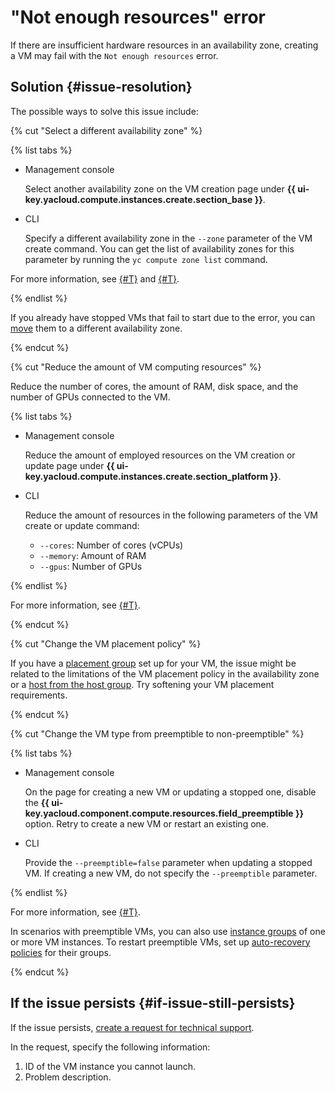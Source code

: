 # "Not enough resources" error

If there are insufficient hardware resources in an availability zone, creating a VM may fail with the `Not enough resources` error.

## Solution {#issue-resolution}

The possible ways to solve this issue include:

{% cut "Select a different availability zone" %}

{% list tabs %}

- Management console

   Select another availability zone on the VM creation page under **{{ ui-key.yacloud.compute.instances.create.section_base }}**.

- CLI

   Specify a different availability zone in the `--zone` parameter of the VM create command. You can get the list of availability zones for this parameter by running the `yc compute zone list` command.

For more information, see [{#T}](../operations/vm-create/create-linux-vm.md) and [{#T}](../operations/vm-control/vm-update.md).

{% endlist %}

If you already have stopped VMs that fail to start due to the error, you can [move](../operations/vm-control/vm-change-zone.md) them to a different availability zone.

{% endcut %}

{% cut "Reduce the amount of VM computing resources" %}

Reduce the number of cores, the amount of RAM, disk space, and the number of GPUs connected to the VM.

{% list tabs %}

- Management console

   Reduce the amount of employed resources on the VM creation or update page under **{{ ui-key.yacloud.compute.instances.create.section_platform }}**.

- CLI

   Reduce the amount of resources in the following parameters of the VM create or update command:

   * `--cores`: Number of cores (vCPUs)
   * `--memory`: Amount of RAM
   * `--gpus`: Number of GPUs

{% endlist %}

For more information, see [{#T}](../operations/vm-control/vm-update-resources.md).

{% endcut %}

{% cut "Change the VM placement policy" %}

If you have a [placement group](../concepts/placement-groups.md) set up for your VM, the issue might be related to the limitations of the VM placement policy in the availability zone or a [host from the host group](../concepts/dedicated-host.md#bind-vm). Try softening your VM placement requirements.

{% endcut %}

{% cut "Change the VM type from preemptible to non-preemptible" %}

{% list tabs %}

- Management console

   On the page for creating a new VM or updating a stopped one, disable the **{{ ui-key.yacloud.component.compute.resources.field_preemptible }}** option. Retry to create a new VM or restart an existing one.

- CLI

   Provide the `--preemptible=false` parameter when updating a stopped VM. If creating a new VM, do not specify the `--preemptible` parameter.

{% endlist %}

For more information, see [{#T}](../operations/vm-create/create-preemptible-vm.md#preemptible-to-regular).

In scenarios with preemptible VMs, you can also use [instance groups](../concepts/instance-groups/index.md) of one or more VM instances. To restart preemptible VMs, set up [auto-recovery policies](../concepts/instance-groups/autohealing.md) for their groups.

{% endcut %}

## If the issue persists {#if-issue-still-persists}

If the issue persists, [create a request for technical support](https://console.cloud.yandex.ru/support?section=contact).

In the request, specify the following information:

1. ID of the VM instance you cannot launch.
1. Problem description.
